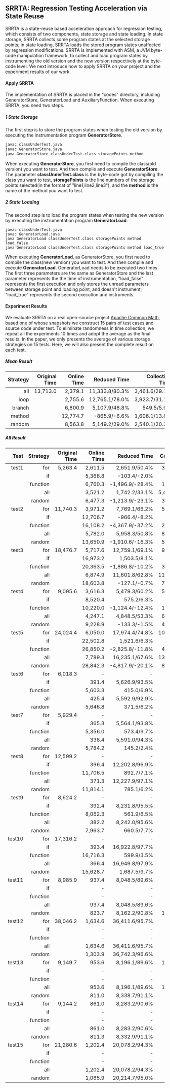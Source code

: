 ## SRRTA: Regression Testing Acceleration via State Reuse

SRRTA is  a state-reuse based acceleration approach for regression testing, which consists of two components,  state storage and state loading. In state storage, SRRTA collects some program states at the selected storage points; in state loading, SRRTA loads the stored program states  unaffected by regression modifications. SRRTA is implemented with ASM, a JVM byte-code manipulation framework, to collect and load program states by instrumenting the old version and the new version respectively at the byte-code level.  We next introduce how to apply SRRTA on your project and the experiment results of our work.

#### Apply SRRTA

The implementation of SRRTA is placed in the "codes" directory, including GeneratorStore, GeneratorLoad and AuxiliaryFunction. When executing SRRTA, you need two steps.

##### 1 State Storage

The first step is to store the  program states when testing the old version by executing the instrumentation program **GeneratorStore**. 

```sh
javac classUnderTest.java 
javac GeneratorStore.java
java GeneratorStore classUnderTest.class storagePoints method
```

When executing  **GeneratorStore**, you  first need to compile the class(old version) you want to test. And then compile and execute **GeneratorStore**. The parameter **classUnderTest.class** is the byte-code got by compiling the class you want to test, **storagePoints** is the line numbers of the storage points selected(in the format of "line1,line2,line3"), and the **method** is the name of the method you want to test.

##### 2 State Loading

The second step is to load the program states  when testing the new version by executing the instrumentation program **GeneratorLoad**. 

```shell 
javac classUnderTest.java 
javac GeneratorLoad.java
java GeneratorLoad classUnderTest.class storagePoints method load_false
java GeneratorLoad classUnderTest.class storagePoints method load_true
```

When executing  **GeneratorLoad**,  as GeneratorStore, you first need to compile the class(new version) you want to test. And then compile and execute **GeneratorLoad**. GeneratorLoad needs to be executed two times. The first three parameters are the same as GeneratorStore and the last parameter represents the the time of instrumentation, "load_false" represents the first execution and only stores the unread parameters between storage point and loading point, and doesn't instrument; "load_true" represents the second execution and instruments.

#### Experiment Results

We evaluate SRRTA on a real open-source project [Apache Common Math](https://commons.apache.org/proper/commons-math/), based [one](https://github.com/apache/commons-math/tree/bbfe7e4ea526e39ba0a79f0258200bc0d898f0de) of whose snapshots we construct 15 pairs of test cases and source code under test. To eliminate randomness in time collection, we repeat all the experiments 10 times and adopt the average as the final results. In the paper, we only presents the average  of various storage strategies on 15 tests. Here, we will also present the complete result on each test.

##### Mean Result

| Strategy | Original Time | Online Time |   Reduced Time | Collection Time | Instrumentation Time | Occupied Space | #Success |
| -------: | ------------: | ----------: | -------------: | --------------: | -------------------: | -------------: | -------: |
|      all |      13,713.0 |     2,379.1 | 11,333.8/80.3% |   3,461.6/29.1% |              1,469.2 |       97,593.8 |    15/15 |
|     loop |               |     2,755.6 | 12,765.1/78.0% |   3,923.7/31.1% |              1,538.3 |      114,100.9 |    10/10 |
|   branch |               |     6,800.9 |  5,107.9/48.8% |      549.5/5.9% |                933.6 |            5.3 |     5/10 |
|   method |               |    12,774.7 |   -865.9/-6.6% |   1,606.1/13.8% |                685.7 |       32,235.4 |     0/10 |
|   random |               |     8,563.8 |  5,149.2/29.0% |   2,540.1/20.3% |              1,056.8 |       74,156.0 |     5/15 |

##### All Result

|   Test | Strategy | Original Time | Online Time |    Reduced Time | Collection Time | Instrumentation Time | Occupied Space |
| -----: | -------: | ------------: | ----------: | --------------: | --------------: | -------------------: | -------------: |
|  test1 |      for |       5,263.4 |     2,611.5 |   2,651.9/50.4% |   3,576.3/67.9% |                998.1 |        114,285 |
|        |       if |               |     5,366.8 |    -103.4/-2.0% |      168.1/3.2% |                629.9 |              5 |
|        | function |               |     6,760.3 | -1,496.9/-28.4% |   1,880.1/35.7% |                773.5 |         35,169 |
|        |      all |               |     3,521.2 |   1,742.2/33.1% |  5,446.2/103.5% |              1,239.3 |        149,441 |
|        |   random |               |     6,477.3 | -1,213.9/-23.1% |   3,269.5/62.1% |                601.2 |        175,819 |
|  test2 |      for |      11,740.3 |     3,971.2 |   7,769.1/66.2% |   5,512.6/47.0% |                939.0 |        203,158 |
|        |       if |               |    12,706.7 |    -966.4/-8.2% |      436.8/3.7% |                675.4 |              4 |
|        | function |               |    16,108.2 | -4,367.9/-37.2% |   2,723.4/23.2% |                951.0 |         62,513 |
|        |      all |               |     5,782.0 |   5,958.3/50.8% |   8,141.0/69.3% |              1,226.0 |        265,672 |
|        |   random |               |    13,650.9 | -1,910.6/-16.3% |   5,613.1/47.8% |                570.4 |        187,527 |
|  test3 |      for |      18,476.7 |     5,717.6 |  12,759.1/69.1% |   9,711.7/52.6% |              1,187.6 |        257,117 |
|        |       if |               |    16,973.2 |    1,503.5/8.1% |      490.9/2.7% |                653.4 |              4 |
|        | function |               |    20,363.5 | -1,886.8/-10.2% |   3,431.6/18.6% |                605.2 |         79,116 |
|        |      all |               |     6,874.9 |  11,601.8/62.8% |  11,025.8/59.7% |              1,242.8 |        336,235 |
|        |   random |               |    18,603.8 |    -127.1/-0.7% |   7,119.5/38.5% |                596.1 |        237,336 |
|  test4 |      for |       9,095.6 |     3,616.3 |   5,479.3/60.2% |   5,160.6/56.7% |              1,128.0 |        155,007 |
|        |       if |               |     8,520.4 |      575.2/6.3% |      768.3/8.4% |                678.4 |              4 |
|        | function |               |    10,220.0 | -1,124.4/-12.4% |   1,910.2/21.0% |                645.3 |         47,864 |
|        |      all |               |     4,247.1 |   4,848.5/53.3% |   6,254.1/68.8% |              1,259.5 |        203,401 |
|        |   random |               |     9,228.9 |    -133.3/-1.5% |   4,369.1/48.0% |                542.9 |        143,580 |
|  test5 |      for |      24,024.4 |     6,050.0 |  17,974.4/74.8% |  10,193.9/42.4% |              1,133.6 |        317,423 |
|        |       if |               |    22,502.8 |    1,521.6/6.3% |      852.5/3.5% |                622.6 |              4 |
|        | function |               |    26,850.2 | -2,825.8/-11.8% |   4,334.8/18.0% |                634.6 |         97,672 |
|        |      all |               |     7,789.3 |  16,235.1/67.6% |  13,029.0/54.2% |              1,148.0 |        415,097 |
|        |   random |               |    28,842.3 | -4,817.9/-20.1% |   8,358.9/34.8% |                607.3 |        293,004 |
|  test6 |      for |       6,018.3 |           - |               - |               - |                    - |              - |
|        |       if |               |       391.4 |   5,626.9/93.5% |     737.2/12.2% |              1,205.5 |              6 |
|        | function |               |     5,603.3 |      415.0/6.9% |      376.8/6.3% |                650.4 |              4 |
|        |      all |               |       425.4 |   5,592.9/92.9% |      422.2/7.0% |              1,236.5 |              8 |
|        |   random |               |     5,646.8 |      371.5/6.2% |      329.8/5.5% |                750.1 |              4 |
|  test7 |      for |       5,929.4 |           - |               - |               - |                    - |              - |
|        |       if |               |       365.3 |   5,564.1/93.8% |     836.1/14.1% |              1,214.5 |              6 |
|        | function |               |     5,356.0 |      573.4/9.7% |      465.9/7.9% |                639.3 |              4 |
|        |      all |               |       338.4 |   5,591.0/94.3% |     741.3/12.5% |              1,091.6 |              8 |
|        |   random |               |     5,784.2 |      145.2/2.4% |     670.7/11.3% |                674.8 |              4 |
|  test8 |      for |      12,599.2 |           - |               - |               - |                    - |              - |
|        |       if |               |       396.4 |  12,202.8/96.9% |      213.4/1.7% |              1,213.0 |              7 |
|        | function |               |    11,706.5 |      892.7/7.1% |      153.7/1.2% |                646.8 |              4 |
|        |      all |               |       371.3 |  12,227.9/97.1% |      541.4/4.3% |              1,176.7 |              9 |
|        |   random |               |    11,814.1 |      785.1/6.2% |       27.3/0.2% |                677.0 |              4 |
|  test9 |      for |       8,624.2 |           - |               - |               - |                    - |              - |
|        |       if |               |       392.4 |   8,231.8/95.5% |      656.0/7.6% |              1,308.0 |              6 |
|        | function |               |     8,062.3 |      561.9/6.5% |      347.3/4.0% |                663.2 |              4 |
|        |      all |               |       382.2 |   8,242.0/95.6% |      845.0/9.8% |              1,186.5 |              8 |
|        |   random |               |     7,963.7 |      660.5/7.7% |      383.0/4.4% |                716.7 |              4 |
| test10 |      for |      17,316.2 |           - |               - |               - |                    - |              - |
|        |       if |               |       393.4 |  16,922.8/97.7% |      336.0/1.9% |              1,134.8 |              7 |
|        | function |               |    16,716.3 |      599.9/3.5% |      437.4/2.5% |                647.6 |              4 |
|        |      all |               |       366.4 |  16,949.8/97.9% |      395.9/2.3% |              1,233.9 |              9 |
|        |   random |               |    15,628.7 |    1,687.5/9.7% |      835.7/4.8% |                646.7 |              4 |
| test11 |      for |       8,985.9 |       937.4 |   8,048.5/89.6% |      812.7/9.0% |              2,063.6 |         10,380 |
|        |       if |               |           - |               - |               - |                    - |              - |
|        | function |               |           - |               - |               - |                    - |              - |
|        |      all |               |       937.4 |   8,048.5/89.6% |      812.7/9.0% |              2,063.6 |         10,380 |
|        |   random |               |       823.7 |   8,162.2/90.8% |   1,114.5/12.4% |              1,985.4 |          8,279 |
| test12 |      for |      38,046.2 |     1,634.6 |  36,411.6/95.7% |      256.7/0.7% |              2,080.3 |         40,108 |
|        |       if |               |           - |               - |               - |                    - |              - |
|        | function |               |           - |               - |               - |                    - |              - |
|        |      all |               |     1,634.6 |  36,411.6/95.7% |      256.7/0.7% |              2,080.3 |         40,108 |
|        |   random |               |     1,303.9 |  36,742.3/96.6% |    2,529.8/6.6% |              1,864.9 |         32,030 |
| test13 |      for |       9,149.7 |       953.6 |   8,196.1/89.6% |   1,598.2/17.5% |              2,080.0 |         10,340 |
|        |       if |               |           - |               - |               - |                    - |              - |
|        | function |               |           - |               - |               - |                    - |              - |
|        |      all |               |       953.6 |   8,196.1/89.6% |   1,598.2/17.5% |              2,080.0 |         10,340 |
|        |   random |               |       811.0 |   8,338.7/91.1% |      881.3/9.6% |              1,836.6 |          8,271 |
| test14 |      for |       9,144.2 |       861.0 |   8,283.2/90.6% |     965.9/10.6% |              1,833.5 |         10,382 |
|        |       if |               |           - |               - |               - |                    - |              - |
|        | function |               |           - |               - |               - |                    - |              - |
|        |      all |               |       861.0 |   8,283.2/90.6% |     965.9/10.6% |              1,833.5 |         10,382 |
|        |   random |               |       811.3 |   8,332.9/91.1% |      907.4/9.9% |              1,866.6 |          8,271 |
| test15 |      for |      21,280.6 |     1,202.4 |  20,078.2/94.3% |    1,447.9/6.8% |              1,939.3 |         22,809 |
|        |       if |               |           - |               - |               - |                    - |              - |
|        | function |               |           - |               - |               - |                    - |              - |
|        |      all |               |     1,202.4 |  20,078.2/94.3% |    1,447.9/6.8% |              1,939.3 |         22,809 |
|        |   random |               |     1,065.9 |  20,214.7/95.0% |    1,692.4/8.0% |              1,915.7 |         18,203 |